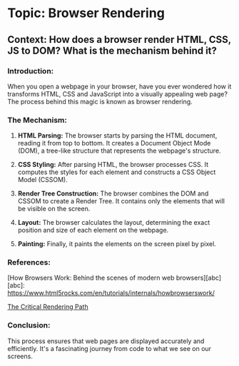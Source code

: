 # Topic: Browser Rendering
## Context: How does a browser render HTML, CSS, JS to DOM? What is the mechanism behind it?



### Introduction:

When you open a webpage in your browser, have you ever wondered how it transforms HTML, CSS and JavaScript into a visually appealing web page? The process behind this magic is known as browser rendering.


### The Mechanism:

1. **HTML Parsing:** The browser starts by parsing the HTML document, reading it from top to bottom. It creates a Document Object Mode (DOM), a tree-like structure that represents the webpage's structure.

2. **CSS Styling:** After parsing HTML, the browser processes CSS. It computes the styles for each element and constructs a CSS Object Model (CSSOM).

3. **Render Tree Construction:** The browser combines the DOM and CSSOM to create a Render Tree. It contains only the elements that will be visible on the screen.

4. **Layout:** The browser calculates the layout, determining the exact position and size of each element on the webpage.

5. **Painting:** Finally, it paints the elements on the screen pixel by pixel.
   

### References:

[How Browsers Work: Behind the scenes of modern web browsers][abc]
[abc]: https://www.html5rocks.com/en/tutorials/internals/howbrowserswork/

[The Critical Rendering Path](https://developers.google.com/web/fundamentals/performance/critical-rendering-path)


### Conclusion:
This process ensures that web pages are displayed accurately and efficiently. It's a fascinating journey from code to what we see on our screens.
